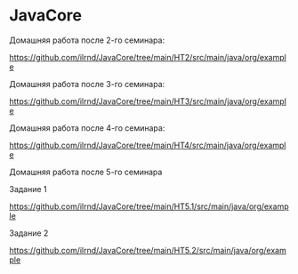 # JavaCore

Домашняя работа после 2-го семинара:

https://github.com/ilrnd/JavaCore/tree/main/HT2/src/main/java/org/example

Домашняя работа после 3-го семинара:

https://github.com/ilrnd/JavaCore/tree/main/HT3/src/main/java/org/example

Домашняя работа после 4-го семинара:

https://github.com/ilrnd/JavaCore/tree/main/HT4/src/main/java/org/example

Домашняя работа после 5-го семинара

Задание 1

https://github.com/ilrnd/JavaCore/tree/main/HT5.1/src/main/java/org/example

Задание 2

https://github.com/ilrnd/JavaCore/tree/main/HT5.2/src/main/java/org/example

